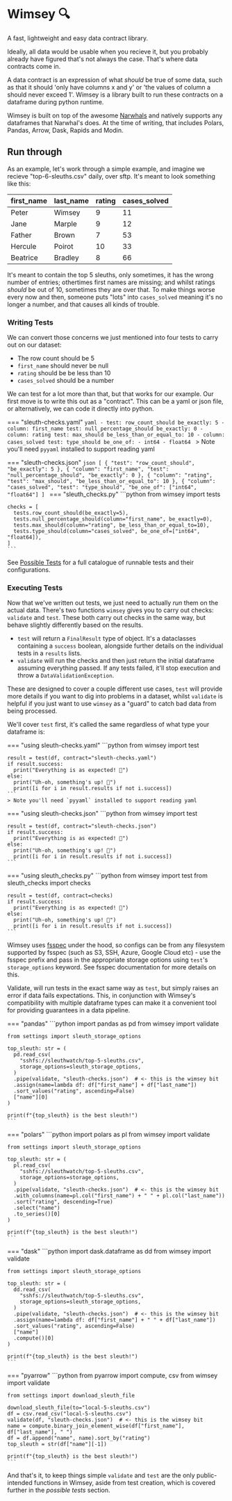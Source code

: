 # Wimsey 🔍

A fast, lightweight and easy data contract library.

Ideally, all data would be usable when you recieve it, but you probably already have figured that's not always the case. That's where data contracts come in.

A data contract is an expression of what *should* be true of some data, such as that it should 'only have columns x and y' or 'the values of column a should never exceed 1'. Wimsey is a library built to run these contracts on a dataframe during python runtime.

Wimsey is built on top of the awesome [Narwhals](https://github.com/narwhals-dev/narwhals) and natively supports any dataframes that Narwhal's does. At the time of writing, that includes Polars, Pandas, Arrow, Dask, Rapids and Modin.


## Run through

As an example, let's work through a simple example, and imagine we recieve "top-6-sleuths.csv" daily, over sftp. It's meant to look something like this:

| first_name  | last_name | rating  | cases_solved |
|-------------|-----------|---------|--------------|
| Peter       | Wimsey    | 9       | 11           |
| Jane        | Marple    | 9       | 12           |
| Father      | Brown     | 7       | 53           |
| Hercule     | Poirot    | 10      | 33           |
| Beatrice    | Bradley   | 8       | 66           |

It's meant to contain the top 5 sleuths, only sometimes, it has the wrong number of entries; othertimes first names are missing; and whilst ratings *should* be out of 10, sometimes they are over that. To make things worse every now and then, someone puts "lots" into `cases_solved` meaning it's no longer a number, and that causes all kinds of trouble.

### Writing Tests

We can convert those concerns we just mentioned into four tests to carry out on our dataset:

- The row count should be 5
- `first_name` should never be null
- `rating` should be be less than 10
- `cases_solved` should be a number

We can test for a lot more than that, but that works for our example. Our first move is to write this out as a "contract". This can be a yaml or json file, or alternatively, we can code it directly into python.

=== "sleuth-checks.yaml"
    ```yaml
    - test: row_count_should
      be_exactly: 5
    - column: first_name
      test: null_percentage_should
      be_exactly: 0
    - column: rating
      test: max_should
      be_less_than_or_equal_to: 10
    - column: cases_solved
      test: type_should
      be_one_of:
        - int64
        - float64
    ```
    > Note you'll need `pyyaml` installed to support reading yaml

=== "sleuth-checks.json"
    ```json
    [
      {
        "test": "row_count_should",
        "be_exactly": 5
      },
      {
        "column": "first_name",
        "test": "null_percentage_should",
        "be_exactly": 0
      },
      {
        "column": "rating",
        "test": "max_should",
        "be_less_than_or_equal_to": 10
      },
      {
        "column": "cases_solved",
        "test": "type_should",
        "be_one_of": ["int64", "float64"]
    ]
    ```
=== "sleuth_checks.py"
    ```python
    from wimsey import tests

    checks = [
      tests.row_count_should(be_exactly=5),
      tests.null_percentage_should(column="first_name", be_exactly=0),
      tests.max_should(column="rating", be_less_than_or_equal_to=10),
      tests.type_should(column="cases_solved", be_one_of=["int64", "float64]),
    ]
    ```

See [Possible Tests](./possible_tests/) for a full catalogue of runnable tests and their configurations.

### Executing Tests

Now that we've written out tests, we just need to actually *run* them on the actual data. There's two functions `wimsey` gives you to carry out checks: `validate` and `test`. These both carry out checks in the same way, but behave slightly differently based on the results.

- `test` will return a `FinalResult` type of object. It's a dataclasses containing a `success` boolean, alongside further details on the individual tests in a `results` lists.
- `validate` will run the checks and then just return the initial dataframe assuming everything passed. If any tests failed, it'll stop execution and throw a `DataValidationException`.

These are designed to cover a couple different use cases, `test` will provide more details if you want to dig into problems in a dataset, whilst `validate` is helpful if you just want to use `wimsey` as a "guard" to catch bad data from being processed.

We'll cover `test` first, it's called the same regardless of what type your dataframe is:

=== "using sleuth-checks.yaml"
    ```python
    from wimsey import test

    result = test(df, contract="sleuth-checks.yaml")
    if result.success:
      print("Everything is as expected! 🙌")
    else:
      print("Uh-oh, something's up! 😬")
      print([i for i in result.results if not i.success])
    ```
    > Note you'll need `pyyaml` installed to support reading yaml

=== "using sleuth-checks.json"
    ```python
    from wimsey import test

    result = test(df, contract="sleuth-checks.json")
    if result.success:
      print("Everything is as expected! 🙌")
    else:
      print("Uh-oh, something's up! 😬")
      print([i for i in result.results if not i.success])
    ```
=== "using sleuth_checks.py"
    ```python
    from wimsey import test
    from sleuth_checks import checks

    result = test(df, contract=checks)
    if result.success:
      print("Everything is as expected! 🙌")
    else:
      print("Uh-oh, something's up! 😬")
      print([i for i in result.results if not i.success])
    ```

Wimsey uses [fsspec](https://pypi.org/project/fsspec/) under the hood, so configs can be from any filesystem supported by fsspec (such as S3, SSH, Azure, Google Cloud etc) - use the fsspec prefix and pass in the appropriate storage options using `test`'s `storage_options` keyword. See fsspec documentation for more details on this.

Validate, will run tests in the exact same way as `test`, but simply raises an error if data fails expectations. This, in conjunction with Wimsey's compatibility with multiple dataframe types can make it a convenient tool for providing guarantees in a data pipeline.

=== "pandas"
    ```python
    import pandas as pd
    from wimsey import validate

    from settings import sleuth_storage_options

    top_sleuth: str = (
      pd.read_csv(
        "sshfs://sleuthwatch/top-5-sleuths.csv",
        storage_options=sleuth_storage_options,
      )
      .pipe(validate, "sleuth-checks.json")  # <- this is the wimsey bit
      .assign(name=lambda df: df["first_name"] + df["last_name"])
      .sort_values("rating", ascending=False)
      ["name"][0]
    )

    print(f"{top_sleuth} is the best sleuth!")
    ```

=== "polars"
    ```python
    import polars as pl
    from wimsey import validate

    from settings import sleuth_storage_options

    top_sleuth: str = (
      pl.read_csv(
        "sshfs://sleuthwatch/top-5-sleuths.csv",
        storage_options=storage_options,
      )
      .pipe(validate, "sleuth-checks.json")  # <- this is the wimsey bit
      .with_columns(name=pl.col("first_name") + " " + pl.col("last_name"))
      .sort("rating", descending=True)
      .select("name")
      .to_series()[0]
    )

    print(f"{top_sleuth} is the best sleuth!")
    ```

=== "dask"
    ```python
    import dask.dataframe as dd
    from wimsey import validate

    from settings import sleuth_storage_options

    top_sleuth: str = (
      dd.read_csv(
        "sshfs://sleuthwatch/top-5-sleuths.csv",
        storage_options=sleuth_storage_options,
      )
      .pipe(validate, "sleuth-checks.json")  # <- this is the wimsey bit
      .assign(name=lambda df: df["first_name"] + " " + df["last_name"])
      .sort_values("rating", ascending=False)
      ["name"]
      .compute()[0]
    )

    print(f"{top_sleuth} is the best sleuth!")
    ```

=== "pyarrow"
    ```python
    from pyarrow import compute, csv
    from wimsey import validate

    from settings import download_sleuth_file

    download_sleuth_file(to="local-5-sleuths.csv")
    df = csv.read_csv("local-5-sleuths.csv")
    validate(df, "sleuth-checks.json")  # <- this is the wimsey bit
    name = compute.binary_join_element_wise(df["first_name"], df["last_name"], " ")
    df = df.append("name", name).sort_by("rating")
    top_sleuth = str(df["name"][-1])

    print(f"{top_sleuth} is the best sleuth!")
    ```

And that's it, to keep things simple `validate` and `test` are the only public-intended functions in Wimsey, aside from test creation, which is covered further in the *possible tests* section.
